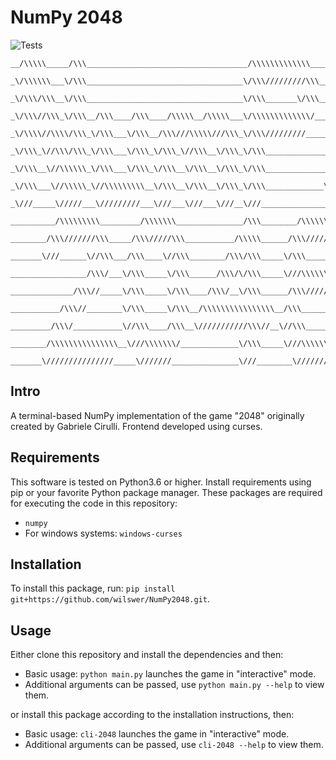 # NumPy 2048
![Tests](https://github.com/wilswer/NumPy2048/actions/workflows/tests.yml/badge.svg)
```
__/\\\\\_____/\\\____________________________________/\\\\\\\\\\\\\_________________
 _\/\\\\\\___\/\\\___________________________________\/\\\/////////\\\_______________
  _\/\\\/\\\__\/\\\___________________________________\/\\\_______\/\\\____/\\\__/\\\_
   _\/\\\//\\\_\/\\\__/\\\____/\\\____/\\\\\__/\\\\\___\/\\\\\\\\\\\\\/____\//\\\/\\\__
    _\/\\\\//\\\\/\\\_\/\\\___\/\\\__/\\\///\\\\\///\\\_\/\\\/////////_______\//\\\\\___
     _\/\\\_\//\\\/\\\_\/\\\___\/\\\_\/\\\_\//\\\__\/\\\_\/\\\_________________\//\\\____
      _\/\\\__\//\\\\\\_\/\\\___\/\\\_\/\\\__\/\\\__\/\\\_\/\\\______________/\\_/\\\_____
       _\/\\\___\//\\\\\_\//\\\\\\\\\__\/\\\__\/\\\__\/\\\_\/\\\_____________\//\\\\/______
        _\///_____\/////___\/////////___\///___\///___\///__\///_______________\////________
         __________/\\\\\\\\\_________/\\\\\\\_______________/\\\________/\\\\\\\\\__________
          ________/\\\///////\\\_____/\\\/////\\\___________/\\\\\______/\\\///////\\\________
           _______\///______\//\\\___/\\\____\//\\\________/\\\/\\\_____\/\\\_____\/\\\________
            _________________/\\\/___\/\\\_____\/\\\______/\\\/\/\\\_____\///\\\\\\\\\/_________
             ______________/\\\//_____\/\\\_____\/\\\____/\\\/__\/\\\______/\\\///////\\\________
              ___________/\\\//________\/\\\_____\/\\\__/\\\\\\\\\\\\\\\\__/\\\______\//\\\_______
               _________/\\\/___________\//\\\____/\\\__\///////////\\\//__\//\\\______/\\\________
                ________/\\\\\\\\\\\\\\\__\///\\\\\\\/_____________\/\\\_____\///\\\\\\\\\/_________
                 _______\///////////////_____\///////_______________\///________\/////////___________
```
## Intro
A terminal-based NumPy implementation of the game "2048" originally created by Gabriele Cirulli. Frontend developed using curses.

## Requirements
This software is tested on Python3.6 or higher.
Install requirements using pip or your favorite Python package manager.
These packages are required for executing the code in this repository:
- `numpy`
- For windows systems: `windows-curses`

## Installation
To install this package, run: `pip install git+https://github.com/wilswer/NumPy2048.git`.

## Usage
Either clone this repository and install the dependencies and then:
- Basic usage: `python main.py` launches the game in "interactive" mode.
- Additional arguments can be passed, use `python main.py --help` to view them.

or install this package according to the installation instructions, then:

- Basic usage: `cli-2048` launches the game in "interactive" mode.
- Additional arguments can be passed, use `cli-2048 --help` to view them.
